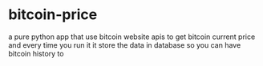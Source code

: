 # bitcoin-price
a pure python app that use bitcoin website apis to get bitcoin current price and every time you run it it store the data in database so you can have bitcoin history to
